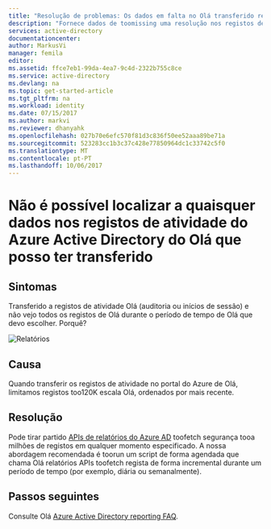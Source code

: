 ```yaml
---
title: "Resolução de problemas: Os dados em falta no Olá transferido registos de atividade do Azure Active Directory | Microsoft Docs"
description: "Fornece dados de toomissing uma resolução nos registos de atividade transferidos do Azure Active Directory."
services: active-directory
documentationcenter: 
author: MarkusVi
manager: femila
editor: 
ms.assetid: ffce7eb1-99da-4ea7-9c4d-2322b755c8ce
ms.service: active-directory
ms.devlang: na
ms.topic: get-started-article
ms.tgt_pltfrm: na
ms.workload: identity
ms.date: 07/15/2017
ms.author: markvi
ms.reviewer: dhanyahk
ms.openlocfilehash: 027b70e6efc570f81d3c836f50ee52aaa89be71a
ms.sourcegitcommit: 523283cc1b3c37c428e77850964dc1c33742c5f0
ms.translationtype: MT
ms.contentlocale: pt-PT
ms.lasthandoff: 10/06/2017
---
```

# <a name="i-cant-find-any-data-in-hello-azure-active-directory-activity-logs-i-have-downloaded"></a>Não é possível localizar a quaisquer dados nos registos de atividade do Azure Active Directory do Olá que posso ter transferido


## <a name="symptoms"></a>Sintomas

Transferido a registos de atividade Olá (auditoria ou inícios de sessão) e não vejo todos os registos de Olá durante o período de tempo de Olá que devo escolher. Porquê? 

 ![Relatórios](./media/active-directory-reporting-troubleshoot-missing-data-download/01.png)
 

## <a name="cause"></a>Causa

Quando transferir os registos de atividade no portal do Azure de Olá, limitamos registos too120K escala Olá, ordenados por mais recente. 

## <a name="resolution"></a>Resolução

Pode tirar partido [APIs de relatórios do Azure AD](active-directory-reporting-api-getting-started.md) toofetch segurança tooa milhões de registos em qualquer momento especificado. A nossa abordagem recomendada é toorun um script de forma agendada que chama Olá relatórios APIs toofetch regista de forma incremental durante um período de tempo (por exemplo, diária ou semanalmente).

## <a name="next-steps"></a>Passos seguintes
Consulte Olá [Azure Active Directory reporting FAQ](active-directory-reporting-faq.md).

